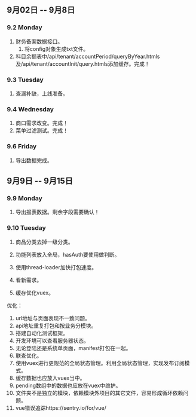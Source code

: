 ## 9月02日 -- 9月8日

### 9.2 Monday
1. 财务备案数据接口。
   1. 将config对象生成txt文件。
2. 科目余额表中/api/tenant/accountPeriod/queryByYear.htmls及/api/tenant/accountInit/query.htmls添加缓存。完成！

### 9.3 Tuesday
1. 查漏补缺，上线准备。

### 9.4 Wednesday
1. 商口需求改变。完成！
2. 菜单过滤测试。完成！

### 9.6 Friday
1. 导出数据完成。


## 9月9日 -- 9月15日

### 9.9 Monday
1. 导出报表数据。剩余字段需要确认！

### 9.10 Tuesday
1. 商品分类去掉一级分类。
2. 功能列表放入全局，hasAuth要使用做判断。
3. 使用thread-loader加快打包速度。

1. 看新需求。
1. 缓存优化vuex。

优化：
1. url地址与页面表现不一致问题。
1. api地址重复打包和按业务分模块。
1. 搭建自动化测试框架。
1. 开发环境可以查看服务器状态。
1. 无论登陆还是系统单页面，manifest打包在一起。
1. 联查优化。
1. 使用vuex进行更规范的全局状态管理。利用全局状态管理，实现发布订阅模式。
1. 缓存数据也应放入vuex当中。
1. pending数组中的数据也应放在vuex中维护。
1. 文件夹不是独立的模块，依赖模块外项目的其它文件，容易形成循环依赖问题。
1. vue错误追踪https://sentry.io/for/vue/
